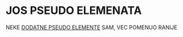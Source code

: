 # JOS PSEUDO ELEMENATA

NEKE [DODATNE PSEUDO ELEMENTE](./7.%20BEFORE,%20AFTER%20AND%20GENERATED%20CONTENT.md#dodatni-pseudo-elementi) SAM, VEC POMENUO RANIJE


